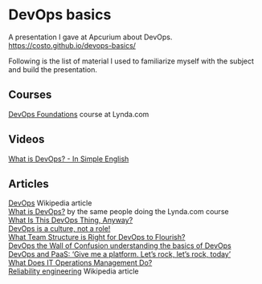 # DevOps basics
A presentation I gave at Apcurium about DevOps.  
https://costo.github.io/devops-basics/

Following is the list of material I used to familiarize myself with the subject and build the presentation.

## Courses

[DevOps Foundations](https://www.lynda.com/Operating-Systems-tutorials/DevOps-Fundamentals/508618-2.html) course at Lynda.com


## Videos

[What is DevOps? - In Simple English](https://www.youtube.com/watch?v=_I94-tJlovg)

## Articles

[DevOps](https://en.wikipedia.org/wiki/DevOps) Wikipedia article  
[What is DevOps?](https://theagileadmin.com/what-is-devops/) by the same people doing the Lynda.com course  
[What Is This DevOps Thing, Anyway?](http://www.jedi.be/blog/2010/02/12/what-is-this-devops-thing-anyway/)  
[DevOps is a culture, not a role!](https://dev.jlelse.eu/devops-is-a-culture-not-a-role-be1bed149b0)  
[What Team Structure is Right for DevOps to Flourish?](http://web.devopstopologies.com/)  
[DevOps the Wall of Confusion understanding the basics of DevOps](https://blogs.msdn.microsoft.com/uk_faculty_connection/2016/06/23/devops-the-wall-of-confusion-understanding-the-basics-of-devops/)  
[DevOps and PaaS: ‘Give me a platform. Let’s rock, let’s rock, today’](https://devops.com/devops-paas-give-platform-lets-rock-lets-rock-today/)  
[What Does IT Operations Management Do?](http://joehertvik.com/operations-management/)  
[Reliability engineering](https://en.wikipedia.org/wiki/Reliability_engineering) Wikipedia article  
